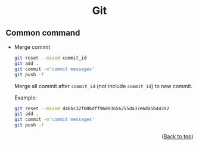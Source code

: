 <div id="top"></div>

<br />
<div align="center">
  <h1 align="center">Git</h1>
</div>

## Common command

- Merge commit

  ```sh
  git reset --mixed commit_id
  git add .
  git commit -m'commit messages'
  git push -f
  ```

  Merge all commit after `commit_id` (not include `commit_id`) to new commit.

  Example:

  ```sh
  git reset --mixed d46bc32f00bdff96093656255da37e6da5b44392
  git add .
  git commit -m'commit messages'
  git push -f
  ```

  <p align="right">(<a href="#top">Back to top</a>)</p>
